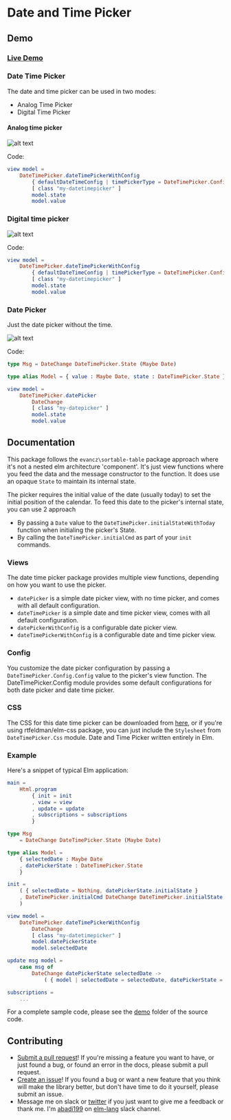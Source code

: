 # Date and Time Picker 

## Demo

### [Live Demo](https://abadi199.github.io/datetimepicker/)

### Date Time Picker

The date and time picker can be used in two modes:
- Analog Time Picker
- Digital Time Picker

#### Analog time picker

![alt text](https://github.com/abadi199/datetimepicker/raw/master/images/datetimepicker-analog.gif "Date Time Picker with Analog Time Picker Preview")

Code:
```elm
view model =
    DateTimePicker.dateTimePickerWithConfig
        { defaultDateTimeConfig | timePickerType = DateTimePicker.Config.Analog }
        [ class "my-datetimepicker" ]
        model.state
        model.value
```


### Digital time picker

![alt text](https://github.com/abadi199/datetimepicker/raw/master/images/datetimepicker-digital.gif "Date Time Picker with Digital Time Picker Preview")

Code:
```elm
view model =
    DateTimePicker.dateTimePickerWithConfig
        { defaultDateTimeConfig | timePickerType = DateTimePicker.Config.Digital }
        [ class "my-datetimepicker" ]
        model.state
        model.value
```

### Date Picker

Just the date picker without the time.

![alt text](https://github.com/abadi199/datetimepicker/raw/master/images/datepicker.gif "Date Picker Preview")

Code:
```elm
type Msg = DateChange DateTimePicker.State (Maybe Date)

type alias Model = { value : Maybe Date, state : DateTimePicker.State }

view model =
    DateTimePicker.datePicker
        DateChange
        [ class "my-datepicker" ]
        model.state
        model.value
```

## Documentation

This package follows the `evancz\sortable-table` package approach where it's not a nested elm architecture 'component'. It's just view functions where you feed the data and the message constructor to the function. It does use an opaque `State` to maintain its internal state.

The picker requires the initial value of the date (usually today) to set the initial position of the calendar. To feed this date to the picker's internal state, you can use 2 approach
- By passing a `Date` value to the `DateTimePicker.initialStateWithToday` function when initialing the picker's State.
- By calling the `DateTimePicker.initialCmd` as part of your `init` commands.

### Views
The date time picker package provides multiple view functions, depending on how you want to use the picker.
- `datePicker` is a simple date picker view, with no time picker, and comes with all default configuration.
- `dateTimePicker` is a simple date and time picker view, comes with all default configuration.
- `datePickerWithConfig` is a configurable date picker view.
- `dateTimePickerWithConfig` is a configurable date and time picker view.

### Config
You customize the date picker configuration by passing a `DateTimePicker.Config.Config` value to the picker's view function.
The DateTimePicker.Config module provides some default configurations for both date picker and date time picker.

### CSS
The CSS for this date time picker can be downloaded from [here](https://raw.githubusercontent.com/abadi199/datetimepicker/master/styles/styles.css), or if you're using rtfeldman/elm-css package, you can just include the `Stylesheet` from `DateTimePicker.Css` module.
Date and Time Picker written entirely in Elm. 

### Example
Here's a snippet of typical Elm application:
```elm
main = 
    Html.program 
        { init = init 
        , view = view
        , update = update
        , subscriptions = subscriptions 
        }

type Msg 
    = DateChange DateTimePicker.State (Maybe Date)

type alias Model = 
    { selectedDate : Maybe Date
    , datePickerState : DateTimePicker.State 
    }

init = 
    ( { selectedDate = Nothing, datePickerState.initialState }
    , DateTimePicker.initialCmd DateChange DateTimePicker.initialState
    )

view model = 
    DateTimePicker.dateTimePickerWithConfig 
        DateChange 
        [ class "my-datetimepicker" ] 
        model.datePickerState 
        model.selectedDate

update msg model =
    case msg of
        DateChange datePickerState selectedDate ->
            ( { model | selectedDate = selectedDate, datePickerState = datePickerState }, Cmd.none ) 

subscriptions =
    ...


```

For a complete sample code, please see the [demo](https://github.com/abadi199/datetimepicker/tree/master/demo) folder of the source code.






## Contributing
- [Submit a pull request](https://github.com/abadi199/datetimepicker)! If you're missing a feature you want to have, or just found a bug, or found an error in the docs, please submit a pull request.
- [Create an issue](https://github.com/abadi199/datetimepicker/issues)! If you found a bug or want a new feature that you think will make the library better, but don't have time to do it yourself, please submit an issue.
- Message me on slack or [twitter](https://twitter.com/abadikurniawan) if you just want to give me a feedback or thank me. I'm [abadi199](https://elmlang.slack.com/team/abadi199) on [elm-lang](https://elmlang.herokuapp.com/) slack channel.